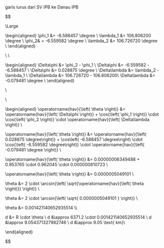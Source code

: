 garis lurus dari SV IPB ke Danau IPB

$$

\Large

\begin{aligned}
\phi_1 &= -6.588457 \degree \\
\lambda_1 &= 106.806200 \degree \\
\phi_2& = -6.559582 \degree \\
\lambda_2 &= 106.726720 \degree \\
\end{aligned}

\\
\\

\begin{aligned}
\Delta\phi &= \phi_2 - \phi_1 \\
\Delta\phi &= -6.559582 - -6.588457 \\
\Delta\phi &= 0.028875 \degree \\
\Delta\lambda &= \lambda_2 - \lambda_1 \\
\Delta\lambda &= 106.726720 - 106.806200\\
\Delta\lambda &= -0.079481 \degree \\
\end{aligned}

\\

\\

\begin{aligned}
\operatorname{hav}{\left( \theta \right)} &= \operatorname{hav}{\left( \Delta\phi \right)} + \cos{\left( \phi_1 \right)} \cdot  \cos{\left( \phi_2 \right)} \cdot \operatorname{hav}{\left( \Delta\lambda \right)} \\

\operatorname{hav}{\left( \theta \right)} &= \operatorname{hav}{\left( 0.028875 \degree\right)} + \cos\left( -6.588457 \degree\right) \cdot \cos{\left( -6.559582 \degree\right)} \cdot \operatorname{hav}{\left( -0.079481 \degree \right)} \\

\operatorname{hav}{\left( \theta \right)} &= 0.00000006349488 + 0.953765 \cdot  0.962045 \cdot 0.000000810723 \\

\operatorname{hav}{\left( \theta \right)} &= 0.0000005049101 \\

\theta &= 2 \cdot \arcsin{\left( \sqrt{\operatorname{hav}{\left( \theta \right)}} \right)} \\

\theta &= 2 \cdot \arcsin{\left( \sqrt{ 0.0000005049101 } \right)} \\

\theta &= 0.001421140652935514 \\\\

d &= R \cdot \theta \\
d &\approx 6371.2 \cdot 0.001421140652935514 \\
d &\approx 9.054371327982746 \\
d &\approx 9.05 \text{ km}\\

\end{aligned}

$$
